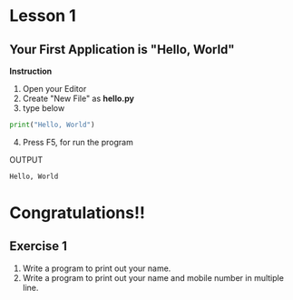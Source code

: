 # Lesson 1
## Your First Application is "Hello, World"
**Instruction**
1. Open your Editor
2. Create "New File" as **hello.py**
3. type below
```python
print("Hello, World")
```
4. Press F5, for run the program

OUTPUT
```python
Hello, World
```

# Congratulations!!


## Exercise 1
1. Write a program to print out your name.
2. Write a program to print out your name and mobile number in multiple line.
